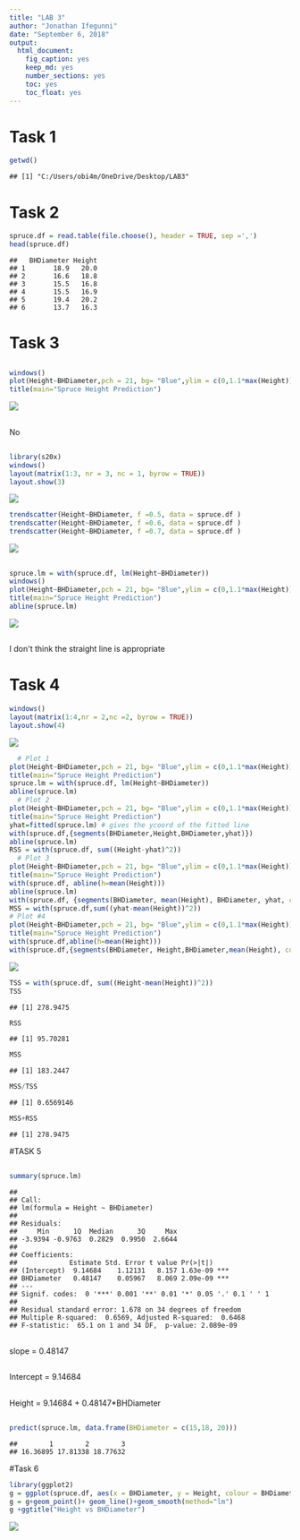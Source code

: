 ```yaml
---
title: "LAB 3"
author: "Jonathan Ifegunni"
date: "September 6, 2018"
output: 
  html_document:
    fig_caption: yes
    keep_md: yes
    number_sections: yes
    toc: yes
    toc_float: yes
---
```




# Task 1 

```r
getwd()
```

```
## [1] "C:/Users/obi4m/OneDrive/Desktop/LAB3"
```

# Task 2

```r
spruce.df = read.table(file.choose(), header = TRUE, sep =',')
head(spruce.df)
```

```
##   BHDiameter Height
## 1       18.9   20.0
## 2       16.6   18.8
## 3       15.5   16.8
## 4       15.5   16.9
## 5       19.4   20.2
## 6       13.7   16.3
```

# Task 3

##

```r
windows()
plot(Height~BHDiameter,pch = 21, bg= "Blue",ylim = c(0,1.1*max(Height)),xlim = c(0,1.1*max(BHDiameter)),  cex = 1.2, data = spruce.df)
title(main="Spruce Height Prediction")
```

![](lab3_files/figure-html/unnamed-chunk-3-1.png)<!-- -->

## 
 
 > 
  No 
  
##


```r
library(s20x)
windows()
layout(matrix(1:3, nr = 3, nc = 1, byrow = TRUE))
layout.show(3)
```

![](lab3_files/figure-html/unnamed-chunk-4-1.png)<!-- -->

```r
trendscatter(Height~BHDiameter, f =0.5, data = spruce.df )
trendscatter(Height~BHDiameter, f =0.6, data = spruce.df )
trendscatter(Height~BHDiameter, f =0.7, data = spruce.df )
```

![](lab3_files/figure-html/unnamed-chunk-4-2.png)<!-- -->

##

```r
spruce.lm = with(spruce.df, lm(Height~BHDiameter))
windows()
plot(Height~BHDiameter,pch = 21, bg= "Blue",ylim = c(0,1.1*max(Height)),xlim = c(0,1.1*max(BHDiameter)),  cex = 1.2, data = spruce.df)
title(main="Spruce Height Prediction")
abline(spruce.lm)
```

![](lab3_files/figure-html/unnamed-chunk-5-1.png)<!-- -->

##
>
  I don't think the straight line is appropriate

# Task 4

```r
windows()
layout(matrix(1:4,nr = 2,nc =2, byrow = TRUE))
layout.show(4)
```

![](lab3_files/figure-html/unnamed-chunk-6-1.png)<!-- -->

```r
  # Plot 1
plot(Height~BHDiameter,pch = 21, bg= "Blue",ylim = c(0,1.1*max(Height)),xlim = c(0,1.1*max(BHDiameter)),  cex = 1.2, data = spruce.df)
title(main="Spruce Height Prediction")
spruce.lm = with(spruce.df, lm(Height~BHDiameter))
abline(spruce.lm)
  # Plot 2
plot(Height~BHDiameter,pch = 21, bg= "Blue",ylim = c(0,1.1*max(Height)),xlim = c(0,1.1*max(BHDiameter)),  cex = 1.2, data = spruce.df)
title(main="Spruce Height Prediction")
yhat=fitted(spruce.lm) # gives the ycoord of the fitted line
with(spruce.df,{segments(BHDiameter,Height,BHDiameter,yhat)})
abline(spruce.lm)
RSS = with(spruce.df, sum((Height-yhat)^2))
  # Plot 3
plot(Height~BHDiameter,pch = 21, bg= "Blue",ylim = c(0,1.1*max(Height)),xlim = c(0,1.1*max(BHDiameter)),  cex = 1.2, data = spruce.df)
title(main="Spruce Height Prediction")
with(spruce.df, abline(h=mean(Height)))
abline(spruce.lm)
with(spruce.df, {segments(BHDiameter, mean(Height), BHDiameter, yhat, col = "Red")})
MSS = with(spruce.df,sum((yhat-mean(Height))^2))  
# Plot #4
plot(Height~BHDiameter,pch = 21, bg= "Blue",ylim = c(0,1.1*max(Height)),xlim = c(0,1.1*max(BHDiameter)),  cex = 1.2, data = spruce.df)
title(main="Spruce Height Prediction")
with(spruce.df,abline(h=mean(Height)))
with(spruce.df,{segments(BHDiameter, Height,BHDiameter,mean(Height), col = "Green")})
```

![](lab3_files/figure-html/unnamed-chunk-6-2.png)<!-- -->

```r
TSS = with(spruce.df, sum((Height-mean(Height))^2))  
TSS
```

```
## [1] 278.9475
```

```r
RSS
```

```
## [1] 95.70281
```

```r
MSS
```

```
## [1] 183.2447
```

```r
MSS/TSS
```

```
## [1] 0.6569146
```

```r
MSS+RSS
```

```
## [1] 278.9475
```

#TASK 5

##


```r
summary(spruce.lm)
```

```
## 
## Call:
## lm(formula = Height ~ BHDiameter)
## 
## Residuals:
##     Min      1Q  Median      3Q     Max 
## -3.9394 -0.9763  0.2829  0.9950  2.6644 
## 
## Coefficients:
##             Estimate Std. Error t value Pr(>|t|)    
## (Intercept)  9.14684    1.12131   8.157 1.63e-09 ***
## BHDiameter   0.48147    0.05967   8.069 2.09e-09 ***
## ---
## Signif. codes:  0 '***' 0.001 '**' 0.01 '*' 0.05 '.' 0.1 ' ' 1
## 
## Residual standard error: 1.678 on 34 degrees of freedom
## Multiple R-squared:  0.6569,	Adjusted R-squared:  0.6468 
## F-statistic:  65.1 on 1 and 34 DF,  p-value: 2.089e-09
```

##
>
  slope = 0.48147
  
## 
>
 Intercept = 9.14684

## 
>
  Height = 9.14684 + 0.48147*BHDiameter
  
## 

```r
predict(spruce.lm, data.frame(BHDiameter = c(15,18, 20)))
```

```
##        1        2        3 
## 16.36895 17.81338 18.77632
```

#Task 6

```r
library(ggplot2)
g = ggplot(spruce.df, aes(x = BHDiameter, y = Height, colour = BHDiameter))
g = g+geom_point()+ geom_line()+geom_smooth(method="lm")
g +ggtitle("Height vs BHDiameter")
```

![](lab3_files/figure-html/unnamed-chunk-9-1.png)<!-- -->

